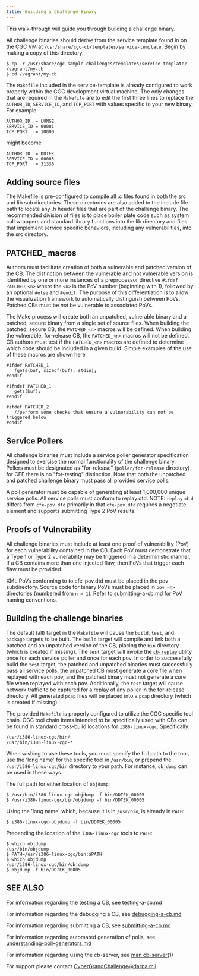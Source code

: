 ```yaml
---
title: Building a Challenge Binary
---
```


This walk-through will guide you through building a challenge binary.

All challenge binaries should derive from the service template found in on the
CGC VM at `/usr/share/cgc-cb/templates/service-template`. Begin by making a copy
of this directory.

    $ cp -r /usr/share/cgc-sample-challenges/templates/service-template/ /vagrant/my-cb
    $ cd /vagrant/my-cb

The `Makefile` included in the service-template is already configured to work properly within the CGC development virtual machine. The only changes that are required in the `Makefile` are to edit the first three lines to replace the `AUTHOR_ID`, `SERVICE_ID`, and `TCP_PORT` with values specific to your new binary. For example

    AUTHOR_ID  = LUNGE
    SERVICE_ID = 00001
    TCP_PORT   = 10000

might become

    AUTHOR_ID  = DDTEK
    SERVICE_ID = 00005
    TCP_PORT   = 31336

## Adding source files

The Makefile is pre-configured to compile all .c files found in both the src and lib sub directories. These directories are also added to the include file path to locate any .h header files that are part of the challenge binary. The recommended division of files is to place boiler plate code such as system call wrappers and standard library functions into the lib directory and files that implement service specific behaviors, including any vulnerabilities, into the src directory.

## PATCHED_<n> macros

Authors must facilitate creation of both a vulnerable and patched version of the
CB. The distinction between the vulnerable and not vulnerable version is
identified by one or more instances of a preprocessor directive
`#ifdef PATCHED_<n>` where the `<n>` is the PoV number (beginning with 1),
followed by an optional `#else` and `#endif`. The purpose of this
differentiation is to allow the visualization framework to automatically
distinguish between PoVs. Patched CBs must be *not* be vulnerable to
associated PoVs.

The Make process will create both an unpatched, vulnerable binary and a patched,
secure binary from a single set of source files.  When building the patched,
secure CB, the `PATCHED_<n>` macros will be defined.  When building the
vulnerable, for-release CB, the `PATCHED_<n>` macros will not be defined.  CB
authors must test if the `PATCHED_<n>` macros are defined to determine which
code should be included in a given build. Simple examples of the use of these
macros are shown here

    #ifdef PATCHED_1
       fgets(buf, sizeof(buf), stdin);
    #endif

    #ifndef PATCHED_1
       gets(buf);
    #endif

    #ifdef PATCHED_2
       //perform some checks that ensure a vulnerability can not be triggered below
    #endif

## Service Pollers

All challenge binaries must include a service poller generator specification
designed to exercise the normal functionality of the challenge binary. Pollers
must be designated as "for-release" (`poller/for-release` directory) for CFE
there is no "for-testing" distinction. Note that both the unpatched and patched
challenge binary must pass all provided service polls.

A poll generator must be capable of generating at least 1,000,000 unique service polls. All service polls must conform to replay.dtd. NOTE: `replay.dtd` differs from `cfe-pov.dtd` primarily in that `cfe-pov.dtd` requires a negotiate element and supports submitting Type 2 PoV results.

## Proofs of Vulnerability

All challenge binaries must include at least one proof of vulnerability (PoV) for each vulnerability contained in the CB. Each PoV must demonstrate that a Type 1 or Type 2 vulnerability may be triggered in a deterministic manner. If a CB contains more than one injected flaw, then PoVs that trigger each flaw must be provided.

XML PoVs conforming to to cfe-pov.dtd must be placed in the pov subdirectory. Source code for binary PoVs must be placed in `pov_<n>` directories (numbered from `n = 1`). Refer to [submitting-a-cb.md][3] for PoV naming conventions.

## Building the challenge binaries

The default (all) target in the `Makefile` will cause the `build`, `test`, and `package` targets to be built. The `build` target will compile and link both a patched and an unpatched version of the CB, placing the `bin` directory (which is created if missing). The `test` target will invoke the [`cb-replay`][6] utility once for each service poller and once for each pov. In order to successfully build the `test` target, the patched and unpatched binaries must successfully pass all service polls, the unpatched CB must generate a core file when replayed with each pov, and the patched binary must not generate a core file when replayed with each pov.  Additionally, the `test` target will cause network traffic to be captured for a replay of any poller in the for-release directory. All generated `pcap` files will be placed into a `pcap` directory (which is created if missing).

[6]: /cb-testing/cb-replay/

The provided `Makefile` is properly configured to utilize the CGC specific tool chain. CGC tool chain items intended to be specifically used with CBs can be found in standard cross-build locations for `i386-linux-cgc`.  Specifically:

    /usr/i386-linux-cgc/bin/
    /usr/bin/i386-linux-cgc-*

When wishing to use these tools, you must specify the full path to the tool, use the 'long name' for the specific tool in `/usr/bin`, or prepend the `/usr/i386-linux-cgc/bin` directory to your path. For instance, `objdump` can be used in these ways.

The full path for either location of `objdump`:

    $ /usr/bin/i386-linux-cgc-objdump -f bin/DDTEK_00005
    $ /usr/i386-linux-cgc/bin/objdump -f bin/DDTEK_00005

Using the 'long name' which, because it is in `/usr/bin`, is already in `PATH`:

    $ i386-linux-cgc-objdump -f bin/DDTEK_00005

Prepending the location of the `i386-linux-cgc` tools to `PATH`:

    $ which objdump
    /usr/bin/objdump
    $ PATH=/usr/i386-linux-cgc/bin:$PATH
    $ which objdump
    /usr/i386-linux-cgc/bin/objdump
    $ objdump -f bin/DDTEK_00005

## SEE ALSO

For information regarding the testing a CB, see [testing-a-cb.md][1]

For information regarding the debugging a CB, see [debugging-a-cb.md][2]

For information regarding submitting a CB, see [submitting-a-cb.md][3]

For information regarding automated generation of polls, see [understanding-poll-generators.md][4]

For information regarding using the cb-server, see [man cb-server][5](1)

[1]: /cgc-release-documentation/walk-throughs/testing-a-cb/
[2]: /cgc-release-documentation/walk-throughs/debugging-a-cb/
[3]: /cgc-release-documentation/walk-throughs/submitting-a-cb/
[4]: /cgc-release-documentation/walk-throughs/understanding-poll-generators/
[5]: /service-launcher/cb-server/

For support please contact CyberGrandChallenge@darpa.mil
